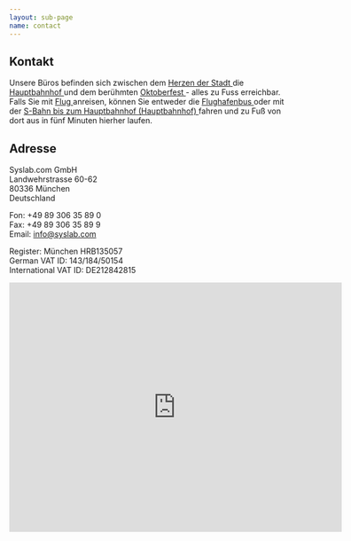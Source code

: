 ```yaml
---
layout: sub-page
name: contact
---
```


<section id="about">
    <div class="container" itemscope itemtype="http://schema.org/Organization">
        <h1>Kontakt</h1>

<p>Unsere Büros befinden sich zwischen dem <a href="http://www.muenchen.de/int/en"> Herzen der Stadt </a> die <a href = " http://www.bahnhof.de entfernt /bahnhof-de/München_Hbf.html"> Hauptbahnhof </a> und dem berühmten <a href="http://www.oktoberfest.de/en/"> Oktoberfest </a> - alles zu Fuss erreichbar. Falls Sie mit <a href="http://www.munich-airport.de/en/consumer/index.jsp"> Flug </a> anreisen, können Sie entweder die <a href = "http: //www.airportbus-muenchen.de/en/home/">Flughafenbus </a> oder mit der <a href = " http://www.munich-airport.de/en/consumer/anab/bahn1/index .jsp " > S-Bahn bis zum Hauptbahnhof (Hauptbahnhof) </a> fahren und zu Fuß von dort aus in fünf Minuten hierher laufen.</p>

<h1>Adresse</h1>

<p>
<span itemprop="name">Syslab.com GmbH</span><br>
<span itemprop="address" itemscope itemtype="http://schema.org/PostalAddress">
    <span itemprop="streetAddress">Landwehrstrasse 60-62</span><br>
    <span itemprop="postalCode">80336</span> <span itemprop="addressLocality">München</span><br>
    <span itemprop="addressCountry">Deutschland</span></p>
</span>
<p>Fon: <span itemprop="Telefon">+49 89 306 35 89 0</span><br>
Fax: <span itemprop="Telefax">+49 89 306 35 89 9</span><br>
Email: <a href="mailto:info@syslab.com">info@syslab.com</a></p>

<p>Register: München HRB135057<br>
German VAT ID: 143/184/50154 <br>
International VAT ID: DE212842815
</p>

<iframe src="https://www.google.com/maps/embed?pb=!1m14!1m8!1m3!1d5325.171355244003!2d11.55190234931463!3d48.13751298662668!3m2!1i1024!2i768!4f13.1!3m3!1m2!1s0x479ddf560134281f%3A0x66761c79d4165a34!2sSyslab.com+GmbH!5e0!3m2!1sen!2sde!4v1411129631143" width="600" height="450" frameborder="0" style="border:0"></iframe>

</div>

</section>

